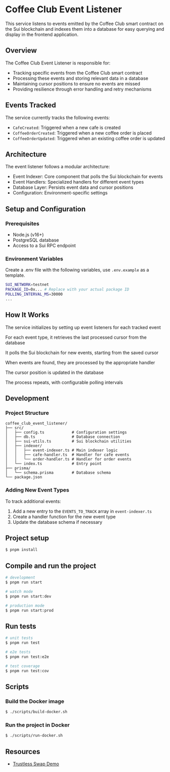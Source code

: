 # Coffee Club Event Listener


This service listens to events emitted by the Coffee Club smart contract on the Sui blockchain and indexes them into a database for easy querying and display in the frontend application.

## Overview
The Coffee Club Event Listener is responsible for:
* Tracking specific events from the Coffee Club smart contract
* Processing these events and storing relevant data in a database
* Maintaining cursor positions to ensure no events are missed
* Providing resilience through error handling and retry mechanisms

## Events Tracked
The service currently tracks the following events:
* `CafeCreated`: Triggered when a new cafe is created
* `CoffeeOrderCreated`: Triggered when a new coffee order is placed
* `CoffeeOrderUpdated`: Triggered when an existing coffee order is updated

## Architecture
The event listener follows a modular architecture:
* Event Indexer: Core component that polls the Sui blockchain for events
* Event Handlers: Specialized handlers for different event types
* Database Layer: Persists event data and cursor positions
* Configuration: Environment-specific settings

## Setup and Configuration

### Prerequisites
- Node.js (v16+)
- PostgreSQL database
- Access to a Sui RPC endpoint

### Environment Variables

Create a .env file with the following variables, use `.env.example` as a template.

```bash
SUI_NETWORK=testnet
PACKAGE_ID=0x... # Replace with your actual package ID
POLLING_INTERVAL_MS=30000
...
```

## How It Works

The service initializes by setting up event listeners for each tracked event

For each event type, it retrieves the last processed cursor from the database

It polls the Sui blockchain for new events, starting from the saved cursor

When events are found, they are processed by the appropriate handler

The cursor position is updated in the database

The process repeats, with configurable polling intervals


## Development

### Project Structure

```
coffee_club_event_listener/
├── src/
│   ├── config.ts            # Configuration settings
│   ├── db.ts                # Database connection
│   ├── sui-utils.ts         # Sui blockchain utilities
│   ├── indexer/
│   │   ├── event-indexer.ts # Main indexer logic
│   │   ├── cafe-handler.ts  # Handler for cafe events
│   │   └── order-handler.ts # Handler for order events
│   └── index.ts             # Entry point
├── prisma/
│   └── schema.prisma        # Database schema
└── package.json
```

### Adding New Event Types

To track additional events:

1. Add a new entry to the `EVENTS_TO_TRACK` array in `event-indexer.ts`
2. Create a handler function for the new event type
3. Update the database schema if necessary

## Project setup

```bash
$ pnpm install
```

## Compile and run the project

```bash
# development
$ pnpm run start

# watch mode
$ pnpm run start:dev

# production mode
$ pnpm run start:prod
```

## Run tests

```bash
# unit tests
$ pnpm run test

# e2e tests
$ pnpm run test:e2e

# test coverage
$ pnpm run test:cov
```

## Scripts

### Build the Docker image

```bash
$ ./scripts/build-docker.sh
```

### Run the project in Docker

```bash
$ ./scripts/run-docker.sh
```




## Resources

* [Trustless Swap Demo](https://docs.sui.io/guides/developer/app-examples/trustless-swap#backend)